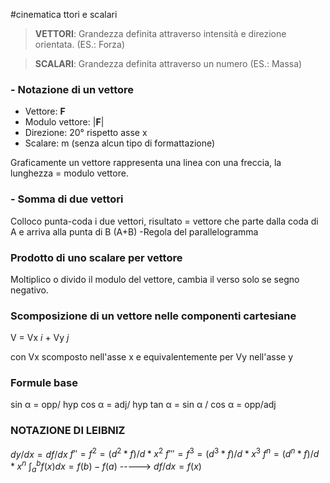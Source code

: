 #cinematica ttori e scalari


> **VETTORI**: 
>Grandezza definita attraverso intensità e direzione orientata. (ES.: Forza)


> **SCALARI**: 
>Grandezza definita attraverso un numero (ES.: Massa)

### - Notazione di un vettore

- Vettore: **F** 
- Modulo vettore: |**F**|
- Direzione: 20° rispetto asse x
- Scalare: m (senza alcun tipo di formattazione)

Graficamente un vettore rappresenta una linea con una freccia, la lunghezza = modulo vettore.

### - Somma di due vettori
Colloco punta-coda i due vettori, risultato = vettore che parte dalla coda di A e arriva alla punta di B (A+B)
-Regola del parallelogramma

### Prodotto di uno scalare per vettore

Moltiplico o divido il modulo del vettore, cambia il verso solo se segno negativo.

### Scomposizione di un vettore nelle componenti cartesiane

V = Vx *i* + Vy *j*

con Vx scomposto nell'asse x e equivalentemente per Vy nell'asse y


### Formule base

sin α = opp/ hyp
cos α = adj/ hyp
tan α = sin α / cos α = opp/adj

### NOTAZIONE DI LEIBNIZ

$dy/dx=df/dx$
$f'' =f^2=(d^2 *f)/ d*x^2$
$f''' =f^3=(d^3 *f)/ d*x^3$
$f^n=(d^n *f)/ d*x^n$
$\int_a^b f(x) dx =f(b)-f(a)$ -----> $df/dx=f(x)$

